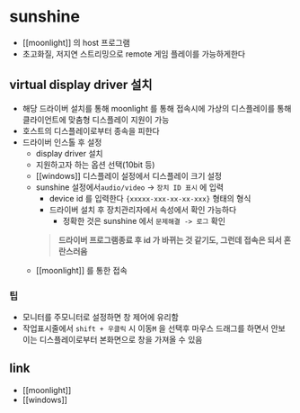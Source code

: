 # sunshine
- [[moonlight]] 의 host 프로그램
- 초고화질, 저지연 스트리밍으로 remote 게임 플레이를 가능하게한다

## virtual display driver 설치
- 해당 드라이버 설치를 통해 moonlight 를 통해 접속시에 가상의 디스플레이를 통해 클라이언트에 맞춤형 디스플레이 지원이 가능
- 호스트의 디스플레이로부터 종속을 피한다
- 드라이버 인스톨 후 설정
  - display driver 설치
  - 지원하고자 하는 옵션 선택(10bit 등)
  - [[windows]] 디스플레이 설정에서 디스플레이 크기 설정
  - sunshine 설정에서`audio/video` -> `장치 ID 표시` 에 입력
    - device id 를 입력한다 `{xxxxx-xxx-xx-xx-xxx}` 형태의 형식
    - 드라이버 설치 후 장치관리자에서 속성에서 확인 가능하다
      - 정확한 것은 sunshine 에서 `문제해결 -> 로그` 확인
    > **드라이버 프로그램종료 후 id 가 바뀌는 것 같기도, 그런데 접속은 되서 혼란스러움**
  - [[moonlight]] 를 통한 접속

### 팁
- 모니터를 주모니터로 설정하면 창 제어에 유리함
- 작업표시줄에서 `shift + 우클릭` 시 이동`M` 을 선택후 마우스 드래그를 하면서 안보이는 디스플레이로부터 본화면으로 창을 가져올 수 있음

## link
- [[moonlight]]
- [[windows]]
